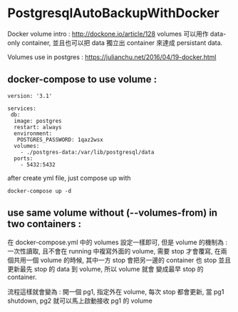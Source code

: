 # PostgresqlAutoBackupWithDocker

Docker volume intro :
http://dockone.io/article/128
volumes 可以用作 data-only container, 並且也可以把 data 獨立出 container 來達成 persistant data.

Volumes use in postgres :
https://julianchu.net/2016/04/19-docker.html


## docker-compose to use volume : 
```
version: '3.1'

services:
 db:
  image: postgres
  restart: always
  environment:
   POSTGRES_PASSWORD: 1qaz2wsx
  volumes:
    - ./postgres-data:/var/lib/postgresql/data
  ports:
    - 5432:5432
```
after create yml file, just compose up with
```
docker-compose up -d
```
## use same volume without (--volumes-from) in two containers :

在 docker-compose.yml 中的 volumes 設定一樣即可, 但是 volume 的機制為 :
一次性讀取, 且不會在 running 中複寫外面的 volume, 需要 stop 才會覆寫, 在兩個共用一個 volume 的時候,
其中一方 stop 會把另一邊的 container 也 stop 並且更新最先 stop 的 data 到 volume, 所以 volume 就會
變成最早 stop 的 container.

流程這樣就會變為 :
開一個 pg1, 指定外在 volume, 每次 stop 都會更新, 當 pg1 shutdown, pg2 就可以馬上啟動接收 pg1 的 volume


